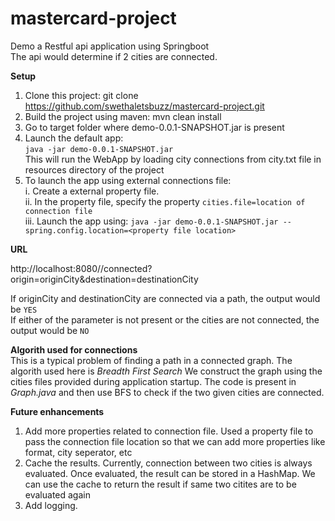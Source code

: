 
# mastercard-project

Demo a Restful api application using Springboot  
The api would determine if 2 cities are connected.  

<b>Setup</b>  

 1. Clone this project: git clone https://github.com/swethaletsbuzz/mastercard-project.git  
 2. Build the project using maven: mvn clean install  
 3. Go to target folder where demo-0.0.1-SNAPSHOT.jar is present  
 4. Launch the default app:  
		 ```java -jar demo-0.0.1-SNAPSHOT.jar```  
     This will run the WebApp by loading city connections from city.txt file in resources directory of the project  
 5. To launch the app using external connections file:  
		i. Create a external property file.  
		ii. In the property file, specify the property ```cities.file=location of connection file```   
    iii. Launch the app using: ```java -jar demo-0.0.1-SNAPSHOT.jar --spring.config.location=<property file location>```    
    
 <b>URL</b>
 
 http://localhost:8080//connected?origin=originCity&destination=destinationCity   
    
 If originCity and destinationCity are connected via a path, the output would be ```YES```   
 If either of the parameter is not present or the cities are not connected, the output would be ```NO```   
   
 <b> Algorith used for connections </b>   
 This is a typical problem of finding a path in a connected graph. The algorith used here is <I>Breadth First Search</I>
 We construct the graph using the cities files provided during application startup. The code is present in <I>Graph.java</I> and then use BFS to check if the two given cities are connected.  
   
 <b>Future enhancements</b>  
 
 1. Add more properties related to connection file. Used a property file to pass the connection file location so that we can add more properties like format, city seperator, etc  
 2. Cache the results. Currently, connection between two cities is always evaluated. Once evaluated, the result can be stored in a HashMap. We can use the cache to return the result if same two citites are to be evaluated again
 3. Add logging.
